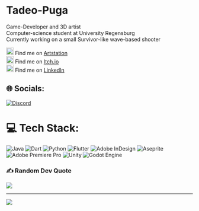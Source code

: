 # Tadeo-Puga

Game-Developer and 3D artist<br/>
Computer-science student at University Regensburg<br/>
Currently working on a small Survivor-like wave-based shooter<br/>

<img src="https://www.artstation.com/assets/about/logo/logo-artstation-plain-f084302dffa448a1582a8f7afb171673d1a420f9eddd5baeacbdb88e65089599.png" width="20"> Find me on [Artstation](https://tadeopuga3.artstation.com)<br/>
<img src="https://static.itch.io/images/app-icon.svg" width="20"> Find me on [Itch.io](https://tadeopuga.itch.io/)<br/> 
<img src="https://upload.wikimedia.org/wikipedia/commons/thumb/8/81/LinkedIn_icon.svg/72px-LinkedIn_icon.svg.png?20210220164014" width="20"> Find me on [LinkedIn](www.linkedin.com/in/tadeo-puga-82400b18a)<br/>


## 🌐 Socials:
[![Discord](https://img.shields.io/badge/Discord-%237289DA.svg?logo=discord&logoColor=white)](https://discord.gg/689255334182912119) 

# 💻 Tech Stack:
![Java](https://img.shields.io/badge/java-%23ED8B00.svg?style=for-the-badge&logo=openjdk&logoColor=white) ![Dart](https://img.shields.io/badge/dart-%230175C2.svg?style=for-the-badge&logo=dart&logoColor=white) ![Python](https://img.shields.io/badge/python-3670A0?style=for-the-badge&logo=python&logoColor=ffdd54) ![Flutter](https://img.shields.io/badge/Flutter-%2302569B.svg?style=for-the-badge&logo=Flutter&logoColor=white) ![Adobe InDesign](https://img.shields.io/badge/Adobe%20InDesign-49021F?style=for-the-badge&logo=adobeindesign&logoColor=FF3366) ![Aseprite](https://img.shields.io/badge/Aseprite-FFFFFF?style=for-the-badge&logo=Aseprite&logoColor=#7D929E) ![Adobe Premiere Pro](https://img.shields.io/badge/Adobe%20Premiere%20Pro-9999FF.svg?style=for-the-badge&logo=Adobe%20Premiere%20Pro&logoColor=white) ![Unity](https://img.shields.io/badge/unity-%23000000.svg?style=for-the-badge&logo=unity&logoColor=white) ![Godot Engine](https://img.shields.io/badge/GODOT-%23FFFFFF.svg?style=for-the-badge&logo=godot-engine)

### ✍️ Random Dev Quote
![](https://quotes-github-readme.vercel.app/api?type=horizontal&theme=radical)

---
[![](https://visitcount.itsvg.in/api?id=Pugatadeo&icon=0&color=8)](https://visitcount.itsvg.in)

<!-- Proudly created with GPRM ( https://gprm.itsvg.in ) -->
